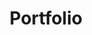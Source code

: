---
title: "Portfolio"
description: "Full-stack development portfolio featuring SaaS prototypes, AI-powered applications, and rapid deployment solutions built with modern architectures and cutting-edge tools."
featured_subtitle: "Demonstrating expertise in rapid prototyping, multi-tenant systems, and AI integration across diverse technology stacks."
cta_text: "Interested in collaboration or have a project in mind? Let's connect and discuss how we can build something remarkable together."
---